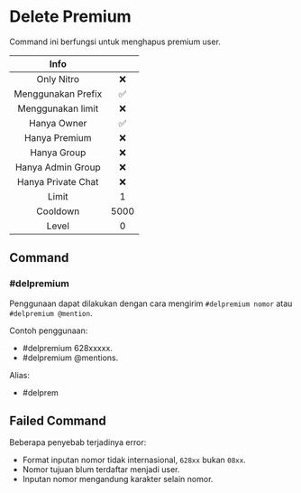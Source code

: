 # Delete Premium

Command ini berfungsi untuk menghapus premium user.

|                       Info                        |      |
| :-----------------------------------------------: | :--: |
| <div class="label license nitro">Only Nitro</div> |  ❌  |
|                Menggunakan Prefix                 |  ✅  |
|                 Menggunakan limit                 |  ❌  |
|                    Hanya Owner                    |  ✅  |
|                   Hanya Premium                   |  ❌  |
|                    Hanya Group                    |  ❌  |
|                 Hanya Admin Group                 |  ❌  |
|                Hanya Private Chat                 |  ❌  |
|                       Limit                       |  1   |
|                     Cooldown                      | 5000 |
|                       Level                       |  0   |

## Command

### #delpremium

Penggunaan dapat dilakukan dengan cara mengirim `#delpremium nomor` atau `#delpremium @mention`.

Contoh penggunaan:

- #delpremium 628xxxxx.
- #delpremium @mentions.

Alias:

- #delprem

## Failed Command

Beberapa penyebab terjadinya error:

- Format inputan nomor tidak internasional, `628xx` bukan `08xx`.
- Nomor tujuan blum terdaftar menjadi user.
- Inputan nomor mengandung karakter selain nomor.
